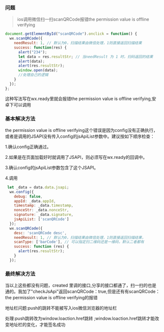 ### 问题

>ios调用微信扫一扫scanQRCode报错the permission value is offline verifying

```javascript
document.getElementById("scanQRCode").onclick = function() {
  wx.scanQRCode({
    needResult: 1, // 默认为0，扫描结果由微信处理，1则直接返回扫描结果
    success: function(res) {
      alert("234");
      let data = res.resultStr; // 当needResult 为 1 时，扫码返回的结果
      alert(data);
      alert(res.resultStr);
      window.open(data);
      //处理自己的逻辑
    }
  });
};
```
这种写法写在wx.ready里就会报错the permission value is offline verifying,安卓下可以调用

### 基本解决方法 

the permission value is offline verifying这个错误是因为config没有正确执行，或者是调用的JSAPI没有传入config的jsApiList参数中。建议按如下顺序检查：

1.确认config正确通过。

2.如果是在页面加载好时就调用了JSAPI，则必须写在wx.ready的回调中。

3.确认config的jsApiList参数包含了这个JSAPI。

4.调用

```javascript
 let _data = data.data.jsapi;
  wx.config({
    debug: false,
    appId: _data.appId,
    timestamp: _data.timestamp,
    nonceStr: _data.nonceStr,
    signature: _data.signature,
    jsApiList: ['scanQRCode']
  });
  wx.scanQRCode({
    desc: 'scanQRCode desc',
    needResult: 1, // 默认为0，扫描结果由微信处理，1则直接返回扫描结果，
    scanType: ['barCode'], // 可以指定扫二维码还是一维码，默认二者都有
    success: function (res) {
      alert(res.resultStr);
    }
  });
```

### 最终解决方法

当以上这些都没有问题，created 里调的接口,分享的接口都通了，扫一扫的也是通的。我加了"checkJsApi"返回scanQRCode：true,但是还有有scanQRCode：the permission value is offline verifying的报错

地址栏问题:push的跳转不能被写入ios微信浏览器的地址栏

处理:push跳转改为window.loaction.href跳转 ;window.loaction.href跳转才能改变地址栏的变化，才能签名成功
